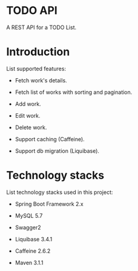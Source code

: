 # TODO API

A REST API for a TODO List. 

# Introduction

List supported features:

  - Fetch work's details. 

  - Fetch list of works with sorting and pagination.
  
  - Add work.
  
  - Edit work. 
  
  - Delete work.
  
  - Support caching (Caffeine).
  
  - Support db migration (Liquibase).


# Technology stacks

List technology stacks used in this project:

- Spring Boot Framework 2.x

- MySQL 5.7

- Swagger2

- Liquibase 3.4.1

- Caffeine 2.6.2

- Maven 3.1.1
